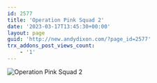 ```yaml
---
id: 2577
title: 'Operation Pink Squad 2'
date: '2023-03-17T13:45:30+00:00'
layout: page
guid: 'http://new.andydixon.com/?page_id=2577'
trx_addons_post_views_count:
    - '1'
---
```


![Operation Pink Squad 2](https://i0.wp.com/assets.g8x2.ldn.idrivee2-23.com/posters/Operation%20Pink%20Squad%202%2001.jpg?w=1200&ssl=1 "Operation Pink Squad 2")